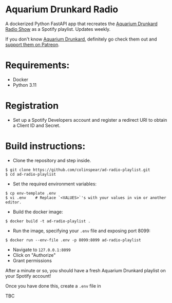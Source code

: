 # Aquarium Drunkard Radio

A dockerized Python FastAPI app that recreates the [Aquarium Drunkard Radio Show](https://aquariumdrunkard.com/category/sirius/) as a Spotify playlist. Updates weekly.

If you don't know [Aquarium Drunkard](https://aquariumdrunkard.com/), definitely go check them out and [support them on Patreon](https://www.patreon.com/aquariumdrunkard). 

# Requirements:

- Docker
- Python 3.11

# Registration

- Set up a Spotify Developers account and register a redirect URI to obtain a Client ID and Secret.

# Build instructions:

- Clone the repository and step inside.

```
$ git clone https://github.com/colinspear/ad-radio-playlist.git
$ cd ad-radio-playlist
```

- Set the required environment variables:

```
$ cp env-template .env
$ vi .env    # Replace `<VALUES>`'s with your values in vim or another editor.
```

- Build the docker image:

```
$ docker build -t ad-radio-playlist .
```

- Run the image, specifying your `.env` file and exposing port 8099:

```
$ docker run --env-file .env -p 8099:8099 ad-radio-playlist
```

- Navigate to `127.0.0.1:8099`
- Click on "Authorize"
- Grant permissions

After a minute or so, you should have a fresh Aquarium Drunkard playlist on your Spotify account!

Once you have done this, create a `.env` file in 
 
 TBC
